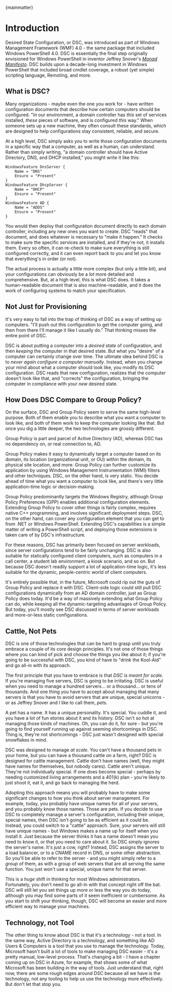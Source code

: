 {mainmatter}

# Introduction

Desired State Configuration, or DSC, was introduced as part of Windows Management Framework (WMF) 4.0 - the same package that included Windows PowerShell 4.0. DSC is essentially the final step originally envisioned for Windows PowerShell in inventor Jeffrey Snover's _[Monad Manifesto](https://leanpub.com/themonadmanifestoannotated)_. DSC builds upon a decade-long investment in Windows PowerShell that included broad cmdlet coverage, a robust (yet simple) scripting language, Remoting, and more. 

## What is DSC?
Many organizations - maybe even the one you work for - have written configuration documents that describe how certain computers should be configured. "In our environment, a domain controller has _this_ set of services installed, _these_ pieces of software, and is configured _this_ way." When someone sets up a new machine, they often consult these standards, which are designed to help configurations stay consistent, reliable, and secure.

At a high level, DSC simply asks you to write those configuration documents in a specific way that a computer, as well as a human, can understand. Rather than simply writing, "a domain controller should have Active Directory, DNS, and DHCP installed," you might write it like this:

```
WindowsFeature DnsServer {
	Name = "DNS"
	Ensure = "Present"
}
WindowsFeature DhcpServer {
	Name = "DHCP"
	Ensure = "Present"
}
WindowsFeature AD {
	Name = "ADDS"
	Ensure = "Present"
}
```

You would then deploy that configuration document directly to each domain controller, including any new ones you want to create. DSC "reads" that document, and does whatever is necessary to "make it happen." It checks to make sure the specific services are installed, and if they're not, it installs them. Every so often, it can re-check to make sure everything is still configured correctly, and it can even report back to you and let you know that everything's in order (or not).

The actual process is actually a little more complex (but only a little bit), and your configurations can obviously be a _lot_ more detailed and comprehensive. But, at a high level, this is what DSC does. It takes a human-readable document that is also machine-readable, and it does the work of configuring systems to match your specification.

## Not Just for Provisioning
It's very easy to fall into the trap of thinking of DSC as a way of setting up computers. "I'll push out this configuration to get the computer going, and then from there I'll manage it like I usually do." That thinking misses the entire point of DSC. 

DSC is about putting a computer into a _desired state_ of configuration, and then _keeping_ the computer in that desired state. But what you "desire" of a computer can certainly change over time. The ultimate idea behind DSC is to _never again configure a computer manually_. Instead, when you change your mind about what a computer should look like, you modify its DSC configuration. DSC reads that new configuration, realizes that the computer doesn't look like that, and "corrects" the configuration, bringing the computer in compliance with your _new_ desired state.

## How Does DSC Compare to Group Policy?
On the surface, DSC and Group Policy seem to serve the same high-level purpose. Both of them enable you to describe what you want a computer to look like, and both of them work to keep the computer looking like that. But once you dig a little deeper, the two technologies are grossly different.

Group Policy is part and parcel of Active Directory (AD), whereas DSC has no dependency on, or real connection to, AD. 

Group Policy makes it easy to dynamically target a computer based on its domain, its location (organizational unit, or OU) within the domain, its physical site location, and more. Group Policy can further customize its application by using Windows Management Instrumentation (WMI) filters and other techniques. DSC, on the other hand, is very static. You decide ahead of time what you want a computer to look like, and there's very little application-time logic or decision-making.

Group Policy predominantly targets the Windows Registry, although Group Policy Preferences (GPP) enables additional configuration elements. Extending Group Policy to cover other things is fairly complex, requires native C++ programming, and involves significant deployment steps. DSC, on the other hand, can cover any configuration element that you can get to from .NET or Windows PowerShell. Extending DSC's capabilities is a simple matter of writing a PowerShell script, and deploying those extensions is taken care of by DSC's infrastructure.

For these reasons, DSC has primarily been focused on server workloads, since server configurations tend to be fairly unchanging. DSC is also suitable for statically configured client computers, such as computers in a call center, a student lab environment, a kiosk scenario, and so on. But because DSC doesn't readily support a lot of application-time logic, it's less suitable for the dynamic, people-centric world of client computers.

It's entirely possible that, in the future, Microsoft could rip out the guts of Group Policy and replace it with DSC. Client-side logic could still pull DSC configurations dynamically from an AD domain controller, just as Group Policy does today. It'd be a way of massively extending what Group Policy can do, while keeping all the dynamic-targeting advantages of Group Policy. But today, you'll mostly see DSC discussed in terms of server workloads and more-or-less static configurations.

## Cattle, Not Pets
DSC is one of those technologies that can be hard to grasp until you truly embrace a couple of its core design principles. It's not one of those things where you can kind of pick and choose the things you like about it; if you're going to be successful with DSC, you kind of have to "drink the Kool-Aid" and go all-in with its approach.

The first principle that you have to embrace is that _DSC is meant for scale_. If you're managing five servers, DSC is going to be irritating. DSC is useful when you need to manage a hundred servers... or a thousand... or tens of thousands. And one thing you have to accept about managing that many servers is that you have to avoid servers that are unique, special unicorns - or as Jeffrey Snover and I like to call them, _pets_. 

A pet has a name. It has a unique personality. It's special. You cuddle it, and you have a lot of fun stories about it and its history. DSC isn't so hot at managing those kinds of machines. Oh, you can do it, for sure - but you're going to find yourself running up against seeming shortcomings in DSC. Thing is, they're not shortcomings - DSC just wasn't designed with special snowflakes in mind.

DSC was designed to manage _at scale_. You can't have a thousand pets in your home, but you can have a thousand cattle on a farm, right? DSC is designed for cattle management. Cattle don't have names (well, they might have names for themselves, but nobody cares). Cattle aren't unique. They're not individually special. If one does become special - perhaps by needing customized living arrangements and a 401(k) plan - you're likely to just shoot it, eat it, and go back to managing the herd.

Adopting this approach means you will probably have to make some significant changes to how you think about server management. For example, today, you probably have unique names for all of your servers, and you probably know those names. Those are pets. If you decide to use DSC to completely manage a server's configuration, including their unique, special names, then DSC isn't going to be as efficient as it could be. Instead, you could switch to a "cattle" approach. Sure, your servers will still have unique names - but Windows makes a name up for itself when you install it. Just because the server thinks it has a name doesn't mean you need to know it, or that you need to care about it. So DSC simply ignores the server's name. It's just a cow, right? Instead, DSC assigns the server to a load balancer, or to a CNAME record in DNS, or some other abstraction. So you'll be able to refer to the server - and you might simply refer to a _group_ of them, as with a group of web servers that are all serving the same function. You just won't use a special, unique name for that server. 

This is a _huge_ shift in thinking for most Windows administrators. Fortunately, you don't need to go all-in with that concept right off the bat. DSC will still let you set things up more or less the way you do today, although you may find some parts of it seem inefficient or cumbersome. As you start to shift your thinking, though, DSC will become an easier and more efficient way to manage your machines.

## Technology, not Tool
The other thing to know about DSC is that it's a technology - not a tool. In the same way, Active Directory is a technology, and something like AD Users & Computers is a tool that you use to manage the technology. Today, Microsoft hasn't built a lot of tools to make managing DSC easier - it's a pretty manual, low-level process. That's changing a bit - I have a chapter coming up on DSC in Azure, for example, that shows some of what Microsoft has been building in the way of tools. Just understand that, right now, there are some rough edges around DSC because all we have is the technology, not any tooling to help us use the technology more effectively. But don't let that stop you.
